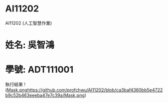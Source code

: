 # AI11202
AI11202 (人工智慧作業)

# 姓名: 吳智鴻
# 學號: ADT111001

執行結果
!([Mask.png](https://github.com/profchwu/AI11202/blob/ca3baf4360bb5e4722b9c52b463eeeba47e7c39a/Mask.png)https://github.com/profchwu/AI11202/blob/ca3baf4360bb5e4722b9c52b463eeeba47e7c39a/Mask.png)
